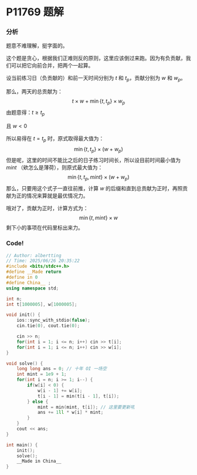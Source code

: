 # P11769 题解

### 分析

题意不难理解，挺字面的。

这个题是贪心，根据我们正难则反的原则，这里应该倒过来跑。因为有负贡献，我们可以把它向前合并，把两个一起算。

设当前练习日（负贡献的）和前一天时间分别为 $t$ 和 $t_p$，贡献分别为 $w$ 和 $w_p$。

那么，两天的总贡献为：
$$
t \times w + \min\{t, t_p\} \times w_p
$$
由题意得：$t \ge t_p$

且 $w < 0$

所以易得在 $t = t_p$ 时，原式取得最大值为：
$$
\min\{t, t_p\} \times (w + w_p)
$$
但是呢，这里的时间不能比之后的日子练习时间长，所以设目前时间最小值为 $mint$ （欸怎么是薄荷），则原式最大值为：
$$
\min\{t, t_p, mint\} \times (w + w_p)
$$
那么，只要用这个式子一直往前推，计算 $w$ 的后缀和直到总贡献为正时，再照贡献为正的情况来算就是最优情况力。

哦对了，贡献为正时，计算方式为：
$$
\min\{t, mint\} \times w
$$
剩下小的事项在代码里标出来力。

### Code!

```cpp
// Author: albertting
// Time: 2025/06/26 20:35:22
#include <bits/stdc++.h>
#define __Made return
#define in 0
#define China__ ;
using namespace std;

int n;
int t[1000005], w[1000005];

void init() {
    ios::sync_with_stdio(false);
    cin.tie(0), cout.tie(0);

    cin >> n;
    for(int i = 1; i <= n; i++) cin >> t[i];
    for(int i = 1; i <= n; i++) cin >> w[i];
}

void solve() {
    long long ans = 0; // 十年 OI 一场空
    int mint = 1e9 + 1;
    for(int i = n; i >= 1; i--) {
        if(w[i] < 0) {
            w[i - 1] += w[i];
            t[i - 1] = min(t[i - 1], t[i]);
        } else {
            mint = min(mint, t[i]); // 这里要更新吼
            ans += 1ll * w[i] * mint;
        }
    }
    cout << ans;
}

int main() {
    init();
    solve();
    __Made in China__
}
```